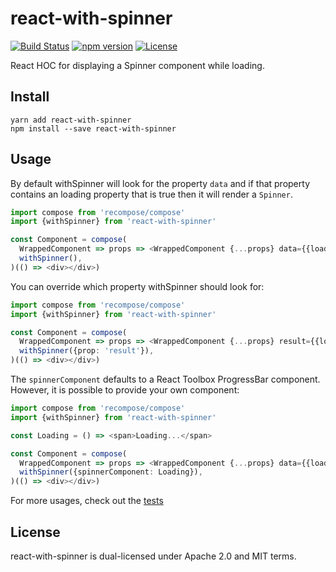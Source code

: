 # react-with-spinner
[![Build Status](https://travis-ci.org/beanloop/react-with-spinner.svg?branch=master)](https://travis-ci.org/beanloop/react-with-spinner)
[![npm version](https://badge.fury.io/js/react-with-spinner.svg)](https://badge.fury.io/js/react-with-spinner)
[![License](http://img.shields.io/:license-mit-blue.svg)](http://doge.mit-license.org)

React HOC for displaying a Spinner component while loading.

## Install
```
yarn add react-with-spinner
npm install --save react-with-spinner
```

## Usage
By default withSpinner will look for the property `data` and if
that property contains an loading property that is true then
it will render a `Spinner`.

```typescript
import compose from 'recompose/compose'
import {withSpinner} from 'react-with-spinner'

const Component = compose(
  WrappedComponent => props => <WrappedComponent {...props} data={{loading: true}} />,
  withSpinner(),
)(() => <div></div>)

```

You can override which property withSpinner should look for:

```typescript
import compose from 'recompose/compose'
import {withSpinner} from 'react-with-spinner'

const Component = compose(
  WrappedComponent => props => <WrappedComponent {...props} result={{loading: true}} />,
  withSpinner({prop: 'result'}),
)(() => <div></div>)

```

The `spinnerComponent` defaults to a React Toolbox ProgressBar component. However, it is possible
to provide your own component:

```typescript
import compose from 'recompose/compose'
import {withSpinner} from 'react-with-spinner'

const Loading = () => <span>Loading...</span>

const Component = compose(
  WrappedComponent => props => <WrappedComponent {...props} data={{loading: true}} />,
  withSpinner({spinnerComponent: Loading}),
)(() => <div></div>)

```

For more usages, check out the [tests](https://github.com/beanloop/react-with-spinner/blob/master/src/index.test.tsx)

## License
react-with-spinner is dual-licensed under Apache 2.0 and MIT
terms.
